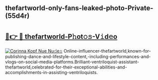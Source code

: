 ## thefartworld-only-fans​-leaked-photo​-Private-(55d4r)


# <h2><a href="https://mediaupload.pro?title=thefartworld&ref=git">🔗👉 🔴 thefartworld-P𝚑ot𝚘𝚜-V𝚒d𝚎o</a></h2>

[![Corinna Kopf Nue Nu𝚍e𝚜](https://i.imgur.com/0qMVB7G.gif)](https://mediaupload.pro?title=thefartworld&ref=git)
Online-influencer-thefartworld,known-for-publishing-dance-and-lifestyle-content,-including-performances-and-vlogs-on-social-media-platforms.Brilliant-ventriloquist-assistant-thefartworld,celebrated-for-their-exceptional-abilities-and-accomplishments-in-assisting-ventriloquists.  
